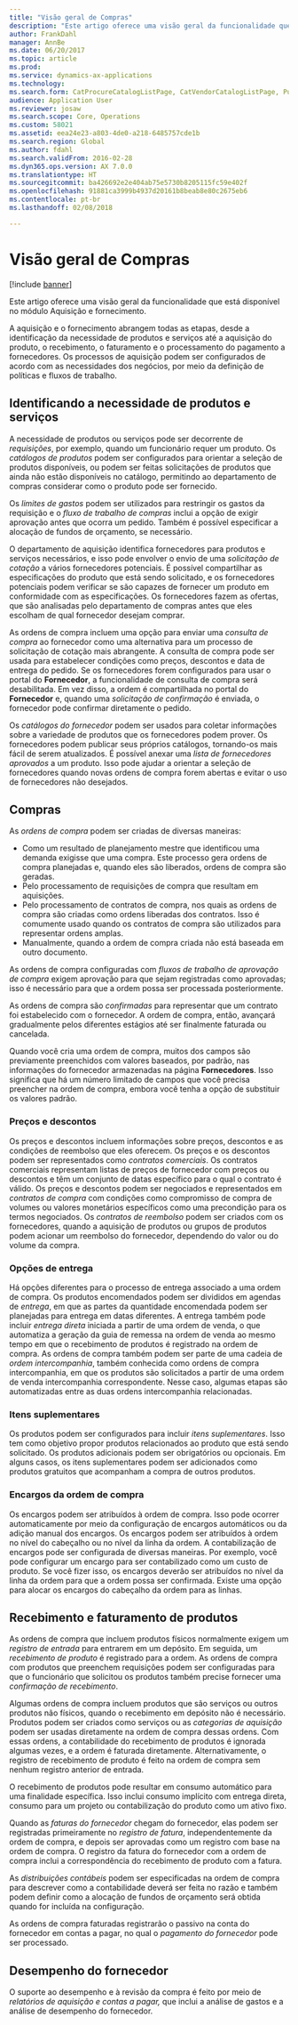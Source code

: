 ```yaml
---
title: "Visão geral de Compras"
description: "Este artigo oferece uma visão geral da funcionalidade que está disponível no módulo Aquisição e fornecimento."
author: FrankDahl
manager: AnnBe
ms.date: 06/20/2017
ms.topic: article
ms.prod: 
ms.service: dynamics-ax-applications
ms.technology: 
ms.search.form: CatProcureCatalogListPage, CatVendorCatalogListPage, PurchTable
audience: Application User
ms.reviewer: josaw
ms.search.scope: Core, Operations
ms.custom: 58021
ms.assetid: eea24e23-a803-4de0-a218-6485757cde1b
ms.search.region: Global
ms.author: fdahl
ms.search.validFrom: 2016-02-28
ms.dyn365.ops.version: AX 7.0.0
ms.translationtype: HT
ms.sourcegitcommit: ba426692e2e404ab75e5730b8205115fc59e402f
ms.openlocfilehash: 91881ca3999b4937d20161b8beab8e80c2675eb6
ms.contentlocale: pt-br
ms.lasthandoff: 02/08/2018

---
```


# <a name="procurement-and-sourcing-overview"></a>Visão geral de Compras

[!include [banner](../includes/banner.md)]

Este artigo oferece uma visão geral da funcionalidade que está disponível no módulo Aquisição e fornecimento.

A aquisição e o fornecimento abrangem todas as etapas, desde a identificação da necessidade de produtos e serviços até a aquisição do produto, o recebimento, o faturamento e o processamento do pagamento a fornecedores. Os processos de aquisição podem ser configurados de acordo com as necessidades dos negócios, por meio da definição de políticas e fluxos de trabalho.

## <a name="identifying-a-need-for-product-and-services"></a>Identificando a necessidade de produtos e serviços
A necessidade de produtos ou serviços pode ser decorrente de *requisições*, por exemplo, quando um funcionário requer um produto. Os *catálogos de produtos* podem ser configurados para orientar a seleção de produtos disponíveis, ou podem ser feitas solicitações de produtos que ainda não estão disponíveis no catálogo, permitindo ao departamento de compras considerar como o produto pode ser fornecido.  

Os *limites de gastos* podem ser utilizados para restringir os gastos da requisição e o *fluxo de trabalho de compras* inclui a opção de exigir aprovação antes que ocorra um pedido. Também é possível especificar a alocação de fundos de orçamento, se necessário.  

O departamento de aquisição identifica fornecedores para produtos e serviços necessários, e isso pode envolver o envio de uma *solicitação de cotação* a vários fornecedores potenciais. É possível compartilhar as especificações do produto que está sendo solicitado, e os fornecedores potenciais podem verificar se são capazes de fornecer um produto em conformidade com as especificações. Os fornecedores fazem as ofertas, que são analisadas pelo departamento de compras antes que eles escolham de qual fornecedor desejam comprar.  

As ordens de compra incluem uma opção para enviar uma *consulta de compra* ao fornecedor como uma alternativa para um processo de solicitação de cotação mais abrangente. A consulta de compra pode ser usada para estabelecer condições como preços, descontos e data de entrega do pedido. Se os fornecedores forem configurados para usar o portal do **Fornecedor**, a funcionalidade de consulta de compra será desabilitada. Em vez disso, a ordem é compartilhada no portal do **Fornecedor** e, quando uma *solicitação de confirmação* é enviada, o fornecedor pode confirmar diretamente o pedido.  

Os *catálogos do fornecedor* podem ser usados para coletar informações sobre a variedade de produtos que os fornecedores podem prover. Os fornecedores podem publicar seus próprios catálogos, tornando-os mais fácil de serem atualizados. É possível anexar uma *lista de fornecedores aprovados* a um produto. Isso pode ajudar a orientar a seleção de fornecedores quando novas ordens de compra forem abertas e evitar o uso de fornecedores não desejados.

## <a name="procurement"></a>Compras
As *ordens de compra* podem ser criadas de diversas maneiras:

-   Como um resultado de planejamento mestre que identificou uma demanda exigisse que uma compra. Este processo gera ordens de compra planejadas e, quando eles são liberados, ordens de compra são geradas.
-   Pelo processamento de requisições de compra que resultam em aquisições.
-   Pelo processamento de contratos de compra, nos quais as ordens de compra são criadas como ordens liberadas dos contratos. Isso é comumente usado quando os contratos de compra são utilizados para representar ordens amplas.
-   Manualmente, quando a ordem de compra criada não está baseada em outro documento.

As ordens de compra configuradas com *fluxos de trabalho de aprovação de compra* exigem aprovação para que sejam registradas como aprovadas; isso é necessário para que a ordem possa ser processada posteriormente.  

As ordens de compra são *confirmadas* para representar que um contrato foi estabelecido com o fornecedor. A ordem de compra, então, avançará gradualmente pelos diferentes estágios até ser finalmente faturada ou cancelada.  

Quando você cria uma ordem de compra, muitos dos campos são previamente preenchidos com valores baseados, por padrão, nas informações do fornecedor armazenadas na página **Fornecedores**. Isso significa que há um número limitado de campos que você precisa preencher na ordem de compra, embora você tenha a opção de substituir os valores padrão.

### <a name="prices-and-discounts"></a>Preços e descontos

Os preços e descontos incluem informações sobre preços, descontos e as condições de reembolso que eles oferecem. Os preços e os descontos podem ser representados como *contratos* *comerciais*. Os contratos comerciais representam listas de preços de fornecedor com preços ou descontos e têm um conjunto de datas específico para o qual o contrato é válido. Os preços e descontos podem ser negociados e representados em *contratos de compra* com condições como compromisso de compra de volumes ou valores monetários específicos como uma precondição para os termos negociados. Os *contratos de reembolso* podem ser criados com os fornecedores, quando a aquisição de produtos ou grupos de produtos podem acionar um reembolso do fornecedor, dependendo do valor ou do volume da compra.

### <a name="delivery-options"></a>Opções de entrega

Há opções diferentes para o processo de entrega associado a uma ordem de compra. Os produtos encomendados podem ser divididos em agendas de *entrega*, em que as partes da quantidade encomendada podem ser planejadas para entrega em datas diferentes. A entrega também pode incluir *entrega direta* iniciada a partir de uma ordem de venda, o que automatiza a geração da guia de remessa na ordem de venda ao mesmo tempo em que o recebimento de produtos é registrado na ordem de compra. As ordens de compra também podem ser parte de uma cadeia de *ordem intercompanhia*, também conhecida como ordens de compra intercompanhia, em que os produtos são solicitados a partir de uma ordem de venda intercompanhia correspondente. Nesse caso, algumas etapas são automatizadas entre as duas ordens intercompanhia relacionadas.

### <a name="supplementary-items"></a>Itens suplementares

Os produtos podem ser configurados para incluir *itens suplementares*. Isso tem como objetivo propor produtos relacionados ao produto que está sendo solicitado. Os produtos adicionais podem ser obrigatórios ou opcionais. Em alguns casos, os itens suplementares podem ser adicionados como produtos gratuitos que acompanham a compra de outros produtos.

### <a name="purchase-order-charges"></a>Encargos da ordem de compra

Os encargos podem ser atribuídos à ordem de compra. Isso pode ocorrer automaticamente por meio da configuração de encargos automáticos ou da adição manual dos encargos. Os encargos podem ser atribuídos à ordem no nível do cabeçalho ou no nível da linha da ordem. A contabilização de encargos pode ser configurada de diversas maneiras. Por exemplo, você pode configurar um encargo para ser contabilizado como um custo de produto. Se você fizer isso, os encargos deverão ser atribuídos no nível da linha da ordem para que a ordem possa ser confirmada. Existe uma opção para alocar os encargos do cabeçalho da ordem para as linhas.

## <a name="product-receipt-and-invoicing"></a>Recebimento e faturamento de produtos
As ordens de compra que incluem produtos físicos normalmente exigem um *registro de entrada* para entrarem em um depósito. Em seguida, um *recebimento de produto* é registrado para a ordem. As ordens de compra com produtos que preenchem requisições podem ser configuradas para que o funcionário que solicitou os produtos também precise fornecer uma *confirmação de recebimento*.  

Algumas ordens de compra incluem produtos que são serviços ou outros produtos não físicos, quando o recebimento em depósito não é necessário. Produtos podem ser criados como serviços ou as *categorias de aquisição* podem ser usadas diretamente na ordem de compra dessas ordens. Com essas ordens, a contabilidade do recebimento de produtos é ignorada algumas vezes, e a ordem é faturada diretamente. Alternativamente, o registro de recebimento de produto é feito na ordem de compra sem nenhum registro anterior de entrada.  

O recebimento de produtos pode resultar em consumo automático para uma finalidade específica. Isso inclui consumo implícito com entrega direta, consumo para um projeto ou contabilização do produto como um ativo fixo.  

Quando as *faturas do fornecedor* chegam do fornecedor, elas podem ser registradas primeiramente no *registro de fatura*, independentemente da ordem de compra, e depois ser aprovadas como um registro com base na ordem de compra. O registro da fatura do fornecedor com a ordem de compra inclui a correspondência do recebimento de produto com a fatura.  

As *distribuições contábeis* podem ser especificadas na ordem de compra para descrever como a contabilidade deverá ser feita no razão e também podem definir como a alocação de fundos de orçamento será obtida quando for incluída na configuração.  

As ordens de compra faturadas registrarão o passivo na conta do fornecedor em contas a pagar, no qual o *pagamento do fornecedor* pode ser processado.

## <a name="vendor-performance"></a>Desempenho do fornecedor
O suporte ao desempenho e à revisão da compra é feito por meio de *relatórios de aquisição e contas a pagar,* que inclui a análise de gastos e a análise de desempenho do fornecedor.




